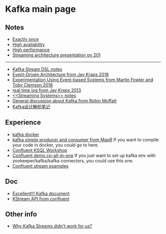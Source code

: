 # Kafka main page

## Notes
- [Exactly once](./kafka/kafka_exactly_once.md)
- [High availability](./kafka/kafka_ha.md)
- [High performance](./kafka/kafka_high_performance.md)
- [Streaming architecture presentation on 201](https://www.slideshare.net/ssuser4c810e/20181026-streaming-architecture)

***

- [Kafka Stream DSL notes](./kafka/kafka_stream_dsl_notes.md)
- [Event-Driven Architecture from Jay Kraps 2018](../lectures/event_driven_architecture_jay_kraps.md)
- [Experimentation Using Event-based Systems from Martin Fowler and Toby Clemson 2018](../lectures/experimentation_using_event_based_system.md)
- [real time log from Jay Kreps 2013](./kafka/notes_from_jay_kreps_realtime_logs.md)
- [\<\<Streaming Systems\>\> notes](../books/streaming-system/streaming_system.md)
- [General discussion about Kafka from Robin Moffatt](./kafka/notes_from_robin_moffatt_confluent.md)
- [Kafka设计解析笔记](./kafka/kafka_design_by_guojun_notes.md)

## Experience
- [kafka docker](./kafka/kafka_docker_setup.md)
- [kafka simple producer and consumer from MapR](./kafka/kafka_example_producer_consumer.md) If you want to compile your code in docker, you could go to here.
- [Confluent KSQL Workshop](./kafka/kafka_ksql_workshop.md)
- [Confluent demo cp-all-in-one](./kafka/kafka_example_confluent_cp_all_in_one.md) If you just want to set up kafka env with zookeeper/kafka/kafka connectors, you could use this one.
- [Confluent stream examples](./kafka/kafka_stream_example_confluent.md)

## Doc
- [Excellent!!! Kafka document](https://kafka.apache.org/documentation/#gettingStarted)
- [KStream API from confluent](https://docs.confluent.io/current/streams/developer-guide/dsl-api.html)


## Other info
- [Why Kafka Streams didn't work for us?](https://aseigneurin.github.io/2017/08/04/why-kafka-streams-didnt-work-for-us-part-1.html)
